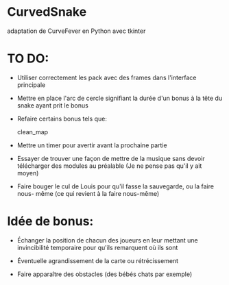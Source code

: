 # CurvedSnake
adaptation de CurveFever en Python avec tkinter

# TO DO:

- Utiliser correctement les pack avec des frames dans l'interface principale

- Mettre en place l'arc de cercle signifiant la durée d'un bonus à la tête du
snake ayant prit le bonus

- Refaire certains bonus tels que:

    clean_map

- Mettre un timer pour avertir avant la prochaine partie

- Essayer de trouver une façon de mettre de la musique sans devoir télécharger
des modules au préalable (Je ne pense pas qu'il y ait moyen)

- Faire bouger le cul de Louis pour qu'il fasse la sauvegarde, ou la faire nous-
même (ce qui revient à la faire nous-même)



# Idée de bonus:

- Échanger la position de chacun des joueurs en leur mettant une invincibilité
temporaire pour qu'ils remarquent où ils sont

- Éventuelle agrandissement de la carte ou rétrécissement

- Faire apparaître des obstacles (des bébés chats par exemple)